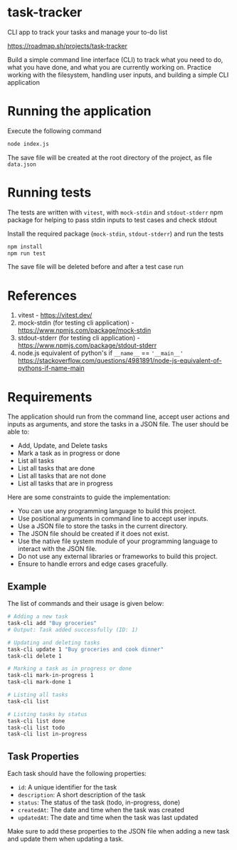 # task-tracker

CLI app to track your tasks and manage your to-do list

https://roadmap.sh/projects/task-tracker

Build a simple command line interface (CLI) to track what you need to do, what you have done, and what you are currently working on.
Practice working with the filesystem, handling user inputs, and building a simple CLI application

# Running the application

Execute the following command

```bash
node index.js
```

The save file will be created at the root directory of the project, as file `data.json`

# Running tests

The tests are written with `vitest`, with `mock-stdin` and `stdout-stderr` npm package for helping to pass stdin inputs to test cases and check stdout

Install the required package (`mock-stdin`, `stdout-stderr`) and run the tests

```bash
npm install
npm run test
```

The save file will be deleted before and after a test case run

# References

1. vitest - https://vitest.dev/
2. mock-stdin (for testing cli application) - https://www.npmjs.com/package/mock-stdin
3. stdout-stderr (for testing cli application) - https://www.npmjs.com/package/stdout-stderr
4. node.js equivalent of python's if `__name__` == `'__main__'` https://stackoverflow.com/questions/4981891/node-js-equivalent-of-pythons-if-name-main

# Requirements

The application should run from the command line, accept user actions and inputs as arguments, and store the tasks in a JSON file. The user should be able to:

- Add, Update, and Delete tasks
- Mark a task as in progress or done
- List all tasks
- List all tasks that are done
- List all tasks that are not done
- List all tasks that are in progress

Here are some constraints to guide the implementation:

- You can use any programming language to build this project.
- Use positional arguments in command line to accept user inputs.
- Use a JSON file to store the tasks in the current directory.
- The JSON file should be created if it does not exist.
- Use the native file system module of your programming language to interact with the JSON file.
- Do not use any external libraries or frameworks to build this project.
- Ensure to handle errors and edge cases gracefully.

## Example

The list of commands and their usage is given below:

```bash
# Adding a new task
task-cli add "Buy groceries"
# Output: Task added successfully (ID: 1)

# Updating and deleting tasks
task-cli update 1 "Buy groceries and cook dinner"
task-cli delete 1

# Marking a task as in progress or done
task-cli mark-in-progress 1
task-cli mark-done 1

# Listing all tasks
task-cli list

# Listing tasks by status
task-cli list done
task-cli list todo
task-cli list in-progress
```

## Task Properties

Each task should have the following properties:

- `id`: A unique identifier for the task
- `description`: A short description of the task
- `status`: The status of the task (todo, in-progress, done)
- `createdAt`: The date and time when the task was created
- `updatedAt`: The date and time when the task was last updated

Make sure to add these properties to the JSON file when adding a new task and update them when updating a task.

